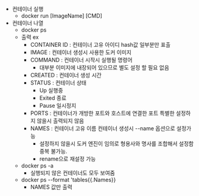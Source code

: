 -   컨테이너 실행
    -   docker run [ImageName] [CMD]
-   컨테이너 나열
    -   docker ps
    -   출력 ex
        -   CONTAINER ID : 컨테이너 고유 아이디 hash값 일부분만 표출
        -   IMAGE : 컨테이너 생성시 사용한 도커 이미지
        -   COMMAND : 컨테이너 시작시 실행될 명령어
            -   대부분 이미지에 내장되어 있으므로 별도 설정 할 필요 없음
        -   CREATED : 컨테이너 생성 시간
        -   STATUS : 컨테이너 상태
            -   Up 실행중
            -   Exited 종료
            -   Pause 일시정지
        -   PORTS : 컨테이너가 개방한 포트와 호스트에 연결한 포트 특별한 설정하지 않을시 출력되지 않음
        -   NAMES : 컨테이너 고유 이름 컨테이너 생성시 --name 옵션으로 설정가능
            -   설정하지 않을시 도커 엔진이 임의로 형용사와 명사를 조합해서 설정함 중복 불가능.
            -   rename으로 재설정 가능
    -   docker ps -a
        -   실행되지 않은 컨테이너도 모두 보여줌
    -   docker ps --format 'tables{{.Names}}
        -   NAMES 값만 출력
